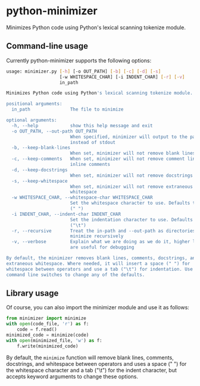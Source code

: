 # python-minimizer
Minimizes Python code using Python's lexical scanning tokenize module.
## Command-line usage
Currently python-minimizer supports the following options:
```sh
usage: minimizer.py [-h] [-o OUT_PATH] [-b] [-c] [-d] [-s]
                    [-w WHITESPACE_CHAR] [-i INDENT_CHAR] [-r] [-v]
                    in_path

Minimizes Python code using Python's lexical scanning tokenize module.

positional arguments:
  in_path               The file to minimize

optional arguments:
  -h, --help            show this help message and exit
  -o OUT_PATH, --out-path OUT_PATH
                        When specified, minimizer will output to the path
                        instead of stdout
  -b, --keep-blank-lines
                        When set, minimizer will not remove blank lines.
  -c, --keep-comments   When set, minimizer will not remove comment lines and
                        inline comments
  -d, --keep-docstrings
                        When set, minimizer will not remove docstrings
  -s, --keep-whitespace
                        When set, minimizer will not remove extraneous
                        whitespace
  -w WHITESPACE_CHAR, --whitespace-char WHITESPACE_CHAR
                        Set the whitespace character to use. Defaults to space
                        (" ")
  -i INDENT_CHAR, --indent-char INDENT_CHAR
                        Set the indentation character to use. Defaults to tab
                        ("\t")
  -r, --recursive       Treat the in-path and --out-path as directories to
                        minimize recursively
  -v, --verbose         Explain what we are doing as we do it, higher levels
                        are useful for debugging

By default, the minimizer removes blank lines, comments, docstrings, and
extraneous whitespace. Where needed, it will insert a space (" ") for
whitespace between operators and use a tab ("\t") for indentation. Use the
command line switches to change any of the defaults.
```
## Library usage
Of course, you can also import the minimizer module and use it as follows:
```python
from minimizer import minimize
with open(code_file, 'r') as f:
    code = f.read()
minimized_code = minimize(code)
with open(minimized_file, 'w') as f:
    f.write(minimized_code)
```
By default, the ```minimize``` function will remove blank lines, comments, docstrings, and whitespace between operators and uses a space (" ") for the whitespace character and a tab ("\t") for the indent character, but accepts keyword arguments to change these options.
